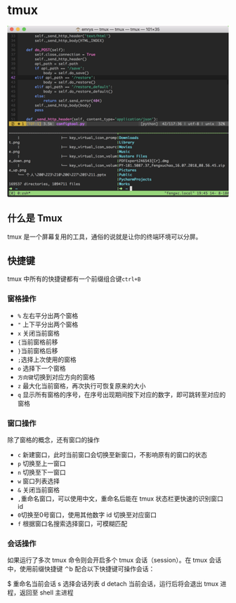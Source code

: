 # tmux

![tmux&#x7684;&#x8FD0;&#x884C;&#x6548;&#x679C;](../../.gitbook/assets/image%20%283%29.png)

## 什么是 Tmux

tmux 是一个屏幕复用的工具，通俗的说就是让你的终端环境可以分屏。

## 快捷键

tmux 中所有的快捷键都有一个前缀组合键`ctrl+B`

### 窗格操作

* `%` 左右平分出两个窗格
* `"` 上下平分出两个窗格
* `x` 关闭当前窗格
* `{`当前窗格前移
* `}`当前窗格后移
* `;`选择上次使用的窗格
* `o` 选择下一个窗格
* `方向键`切换到对应方向的窗格
* `z` 最大化当前窗格，再次执行可恢复原来的大小
* `q` 显示所有窗格的序号，在序号出现期间按下对应的数字，即可跳转至对应的窗格

### 窗口操作

除了窗格的概念，还有窗口的操作

* `c` 新建窗口，此时当前窗口会切换至新窗口，不影响原有的窗口的状态
* `p` 切换至上一窗口
* `n` 切换至下一窗口
* `w` 窗口列表选择
* `&` 关闭当前窗格
* `,`重命名窗口，可以使用中文，重命名后能在 tmux 状态栏更快速的识别窗口 id
* `0`切换至0号窗口，使用其他数字 id 切换至对应窗口
* `f` 根据窗口名搜索选择窗口，可模糊匹配

### 会话操作

如果运行了多次 tmux 命令则会开启多个 tmux 会话（session）。在 tmux 会话中，使用前缀快捷键 ⌃b 配合以下快捷键可操作会话：

$ 重命名当前会话 s 选择会话列表 d detach 当前会话，运行后将会退出 tmux 进程，返回至 shell 主进程

